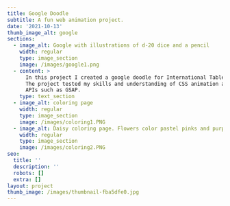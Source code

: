 ```yaml
---
title: Google Doodle
subtitle: A fun web animation project.
date: '2021-10-13'
thumb_image_alt: google
sections:
  - image_alt: Google with illustrations of d-20 dice and a pencil
    width: regular
    type: image_section
    image: /images/google1.png
  - content: >
      In this project I created a google doodle for International Tabletop Day.
      The project tested my skills and understanding of CSS animation and using
      APIs such as GSAP. 
    type: text_section
  - image_alt: coloring page
    width: regular
    type: image_section
    image: /images/coloring1.PNG
  - image_alt: Daisy coloring page. Flowers color pastel pinks and purples.
    width: regular
    type: image_section
    image: /images/coloring2.PNG
seo:
  title: ''
  description: ''
  robots: []
  extra: []
layout: project
thumb_image: /images/thumbnail-fba5dfe0.jpg
---
```

